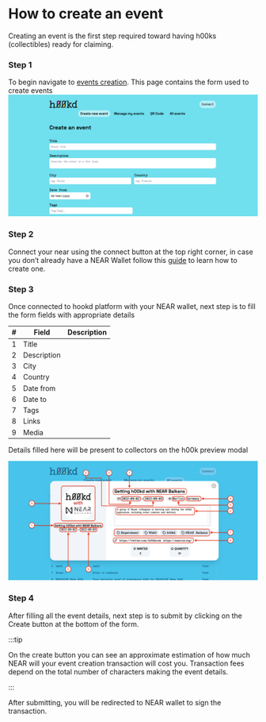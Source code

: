 # How to create an event

Creating an event is the first step required toward having h00ks (collectibles) ready for claiming.

### Step 1

To begin navigate to [events creation](https://app.h00kd.com/admin/create). This page contains the form used to create events
![event creation page screenshot](../../static/img/user-guide/events-creation.png)

### Step 2

Connect your near using the connect button at the top right corner, in case you don’t already have a NEAR Wallet follow this [guide](https://wiki.near.org/getting-started/creating-a-near-wallet) to learn how to create one.

### Step 3

Once connected to hookd platform with your NEAR wallet, next step is to fill the form fields with appropriate details

| #   | Field       | Description |
| --- | ----------- | ----------- |
| 1   | Title       |             |
| 2   | Description |             |
| 3   | City        |             |
| 4   | Country     |             |
| 5   | Date from   |             |
| 6   | Date to     |             |
| 7   | Tags        |             |
| 8   | Links       |             |
| 9   | Media       |             |

Details filled here will be present to collectors on the h00k preview modal

![event creation page screenshot](../../static/img/user-guide/h00k-preview.png)

### Step 4

After filling all the event details, next step is to submit by clicking on the Create button at the bottom of the form.

:::tip

On the create button you can see an approximate estimation of how much NEAR will your event creation transaction will cost you.
Transaction fees depend on the total number of characters making the event details.

:::

After submitting, you will be redirected to NEAR wallet to sign the transaction.
